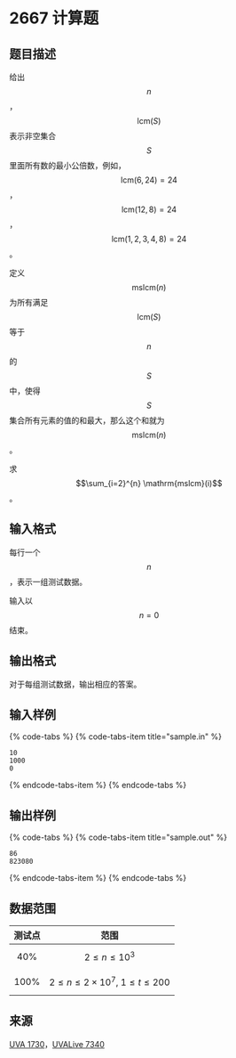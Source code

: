 # 2667 计算题

## 题目描述

给出 $$n$$，$$\mathrm{lcm}(S)$$ 表示非空集合 $$S$$ 里面所有数的最小公倍数，例如，$$\mathrm{lcm}(6, 24) = 24$$，$$\mathrm{lcm}(12, 8) = 24$$，$$\mathrm{lcm}(1, 2, 3, 4, 8) = 24$$。

定义 $$\mathrm{mslcm}(n)$$ 为所有满足 $$\mathrm{lcm}(S)$$ 等于 $$n$$ 的 $$S$$ 中，使得 $$S$$ 集合所有元素的值的和最大，那么这个和就为 $$\mathrm{mslcm}(n)$$。

求 $$\sum_{i=2}^{n} \mathrm{mslcm}(i)$$。

## 输入格式

每行一个 $$n$$，表示一组测试数据。

输入以 $$n=0$$ 结束。

## 输出格式

对于每组测试数据，输出相应的答案。

## 输入样例

{% code-tabs %}
{% code-tabs-item title="sample.in" %}
```text
10
1000
0
```
{% endcode-tabs-item %}
{% endcode-tabs %}

## 输出样例

{% code-tabs %}
{% code-tabs-item title="sample.out" %}
```text
86
823080
```
{% endcode-tabs-item %}
{% endcode-tabs %}

## 数据范围

| 测试点 | 范围 |
| :---: | :---: |
| 40% | $$2 \leq n \leq 10^3$$ |
| 100% | $$2 \leq n \leq 2 \times 10^7,\ 1 \leq t \leq 200$$ |

## 来源

[UVA 1730](https://uva.onlinejudge.org/external/17/1730.pdf)，[UVALive 7340](https://icpcarchive.ecs.baylor.edu/external/73/7340.pdf)

